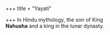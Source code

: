 +++
title = "Yayati"

+++
In Hindu mythology, the son of King  
**Nahusha** and a king in the lunar dynasty.